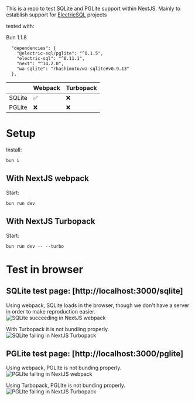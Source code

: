 This is a repo to test SQLite and PGLite support within NextJS. Mainly to establish support for [ElectricSQL](https://electric-sql.com/) projects

tested with:

Bun 1.1.8

```
  "dependencies": {
    "@electric-sql/pglite": "^0.1.5",
    "electric-sql": "^0.11.1",
    "next": "^14.2.0",
    "wa-sqlite": "rhashimoto/wa-sqlite#v0.9.13"
  },
```

|        | Webpack | Turbopack |
| ------ | ------- | --------- |
| SQLite | ✅      | ❌        |
| PGLite | ❌      | ❌        |

# Setup

Install:

```
bun i
```

## With NextJS webpack

Start:

```
bun run dev
```

## With NextJS Turbopack

Start:

```
bun run dev -- --turbo
```

# Test in browser

## SQLite test page: [http://localhost:3000/sqlite]

Using webpack, SQLite loads in the browser, though we don't have a server in order to make reproduction easier.
![SQLite succeeding in NextJS webpack](<public/Screenshot 2024-05-20 at 4.44.20 PM.png>)

With Turbopack it is not bundling properly.
![SQLite failing in NextJS Turbopack](<public/Screenshot 2024-05-20 at 4.40.52 PM.png>)

## PGLite test page: [http://localhost:3000/pglite]

Using webpack, PGLIte is not bunding properly.
![PGLIte failing in NextJS webpack](<public/Screenshot 2024-05-20 at 4.46.43 PM.png>)

Using Turbopack, PGLIte is not bunding properly.
![PGLIte failing in NextJS Turbopack](<public/Screenshot 2024-05-20 at 4.47.42 PM.png>)
